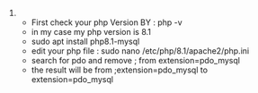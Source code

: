 1) - First check your php Version BY : php -v
   - in my case my php version is 8.1
   - sudo apt install php8.1-mysql
   - edit your php file : sudo nano /etc/php/8.1/apache2/php.ini
   - search for pdo and remove ; from extension=pdo_mysql
   - the result will be from ;extension=pdo_mysql to extension=pdo_mysql
